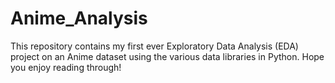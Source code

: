 # Anime_Analysis
This repository contains my first ever Exploratory Data Analysis (EDA) project on an Anime dataset using the various data libraries in Python. Hope you enjoy reading through!

